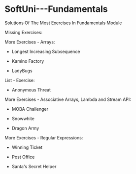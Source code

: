 # SoftUni---Fundamentals
Solutions Of The Most Exercises In Fundamentals Module

Missing Exercises:

More Exercises - Arrays: 
   
   - Longest Increasing Subsequence
   
   - Kamino Factory
   
   - LadyBugs

List - Exercise:

   - Anonymous Threat

More Exercises - Associative Arrays, Lambda and Stream API:
   
   - MOBA Challenger
   
   - Snowwhite
   
   - Dragon Army

More Exercises - Regular Expressions: 
   
   - Winning Ticket
   
   - Post Office
   
   - Santa's Secret Helper

